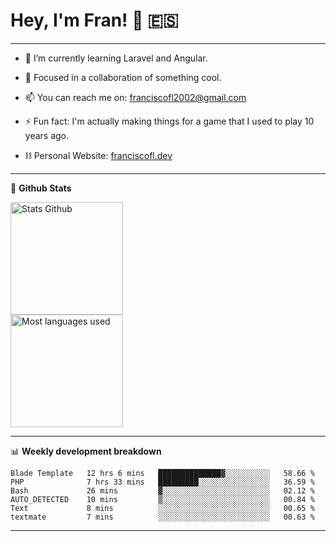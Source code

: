 # Hey, I'm Fran! 👋 :es:

-------

- 🌱 I’m currently learning Laravel and Angular.

- 👯 Focused in a collaboration of something cool.

- 📫 You can reach me on: franciscofl2002@gmail.com

- ⚡ Fun fact: I'm actually making things for a game that I used to play 10 years ago.

- ⛓  Personal Website: [franciscofl.dev](https://www.franciscofl.dev/)

-------

📝 **Github Stats**


<div align="left">
  <img height="180em" src="https://github-readme-stats.vercel.app/api?username=franciscofl12&count_private=true&show_icons=true&theme=dracula&bg_color=-45deg,282A36,3D3344" alt="Stats Github"/>
  <br>
  <img height="180em" src="https://github-readme-stats.vercel.app/api/top-langs/?username=franciscofl12&count_private&theme=dracula&bg_color=-45deg,282A36,3D3344&layout=compact&langs_count=6" alt="Most languages used"/>
</div>

-------

📊 **Weekly development breakdown**


<!--START_SECTION:waka-->

```text
Blade Template   12 hrs 6 mins   ██████████████▓░░░░░░░░░░   58.66 %
PHP              7 hrs 33 mins   █████████░░░░░░░░░░░░░░░░   36.59 %
Bash             26 mins         ▓░░░░░░░░░░░░░░░░░░░░░░░░   02.12 %
AUTO_DETECTED    10 mins         ▒░░░░░░░░░░░░░░░░░░░░░░░░   00.84 %
Text             8 mins          ░░░░░░░░░░░░░░░░░░░░░░░░░   00.65 %
textmate         7 mins          ░░░░░░░░░░░░░░░░░░░░░░░░░   00.63 %
```

<!--END_SECTION:waka-->

-------

